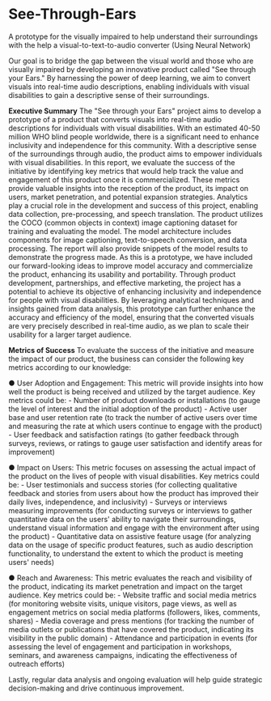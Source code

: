 # See-Through-Ears
A prototype for the visually impaired to help understand their surroundings with the help a visual-to-text-to-audio converter (Using Neural Network)


Our goal is to bridge the gap between the visual world and those who are visually impaired by
developing an innovative product called "See through your Ears." By harnessing the power of
deep learning, we aim to convert visuals into real-time audio descriptions, enabling individuals
with visual disabilities to gain a descriptive sense of their surroundings.

**Executive Summary**
The "See through your Ears" project aims to develop a prototype of a product that converts
visuals into real-time audio descriptions for individuals with visual disabilities. With an
estimated 40-50 million WHO blind people worldwide, there is a significant need to
enhance inclusivity and independence for this community. With a descriptive sense of the
surroundings through audio, the product aims to empower individuals with visual disabilities.
In this report, we evaluate the success of the initiative by identifying key metrics that would help
track the value and engagement of this product once it is commercialized. These metrics provide
valuable insights into the reception of the product, its impact on users, market penetration, and
potential expansion strategies. Analytics play a crucial role in the development and success of
this project, enabling data collection, pre-processing, and speech translation.
The product utilizes the COCO (common objects in context) image captioning dataset for
training and evaluating the model. The model architecture includes components for image
captioning, text-to-speech conversion, and data processing. The report will also provide snippets
of the model results to demonstrate the progress made. As this is a prototype, we have included
our forward-looking ideas to improve model accuracy and commercialize the product, enhancing
its usability and portability.
Through product development, partnerships, and effective marketing, the project has a potential
to achieve its objective of enhancing inclusivity and independence for people with visual
disabilities. By leveraging analytical techniques and insights gained from data analysis, this
prototype can further enhance the accuracy and efficiency of the model, ensuring that the
converted visuals are very precisely described in real-time audio, as we plan to scale their usability
for a larger target audience.

**Metrics of Success**
To evaluate the success of the initiative and measure the impact of our product, the business
can consider the following key metrics according to our knowledge:

● User Adoption and Engagement: This metric will provide insights into how well the
product is being received and utilized by the target audience. Key metrics could be:
      - Number of product downloads or installations (to gauge the level of interest and
      the initial adoption of the product)
      - Active user base and user retention rate (to track the number of active users over
      time and measuring the rate at which users continue to engage with the product)
      - User feedback and satisfaction ratings (to gather feedback through surveys,
      reviews, or ratings to gauge user satisfaction and identify areas for improvement)

      
● Impact on Users: This metric focuses on assessing the actual impact of the product on the
lives of people with visual disabilities. Key metrics could be:
      - User testimonials and success stories (for collecting qualitative feedback and
      stories from users about how the product has improved their daily lives,
      independence, and inclusivity)
      - Surveys or interviews measuring improvements (for conducting surveys or
      interviews to gather quantitative data on the users' ability to navigate their
      surroundings, understand visual information and engage with the environment
      after using the product)
      - Quantitative data on assistive feature usage (for analyzing data on the usage of
      specific product features, such as audio description functionality, to understand
      the extent to which the product is meeting users' needs)

      
● Reach and Awareness: This metric evaluates the reach and visibility of the product,
indicating its market penetration and impact on the target audience. Key metrics could be:
      - Website traffic and social media metrics (for monitoring website visits, unique
      visitors, page views, as well as engagement metrics on social media platforms
      (followers, likes, comments, shares)
      - Media coverage and press mentions (for tracking the number of media outlets or
      publications that have covered the product, indicating its visibility in the public
      domain)
      - Attendance and participation in events (for assessing the level of engagement and
      participation in workshops, seminars, and awareness campaigns, indicating the
      effectiveness of outreach efforts)

Lastly, regular data analysis and ongoing evaluation will help guide strategic decision-making
and drive continuous improvement.
